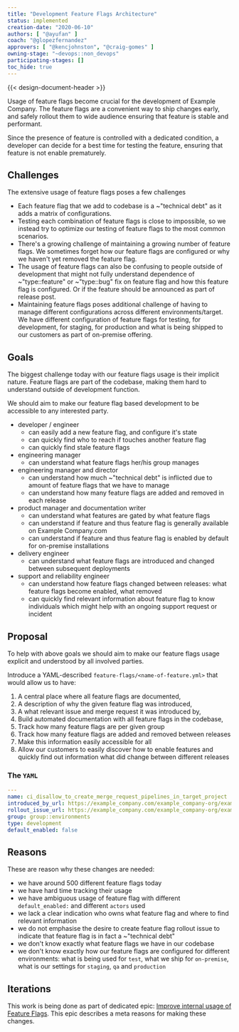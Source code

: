 ```yaml
---
title: "Development Feature Flags Architecture"
status: implemented
creation-date: "2020-06-10"
authors: [ "@ayufan" ]
coach: "@glopezfernandez"
approvers: [ "@kencjohnston", "@craig-gomes" ]
owning-stage: "~devops::non_devops"
participating-stages: []
toc_hide: true
---
```


{{< design-document-header >}}

Usage of feature flags become crucial for the development of Example Company. The
feature flags are a convenient way to ship changes early, and safely rollout
them to wide audience ensuring that feature is stable and performant.

Since the presence of feature is controlled with a dedicated condition, a
developer can decide for a best time for testing the feature, ensuring that
feature is not enable prematurely.

## Challenges

The extensive usage of feature flags poses a few challenges

- Each feature flag that we add to codebase is a ~"technical debt" as it adds a
  matrix of configurations.
- Testing each combination of feature flags is close to impossible, so we
  instead try to optimize our testing of feature flags to the most common
  scenarios.
- There's a growing challenge of maintaining a growing number of feature flags.
  We sometimes forget how our feature flags are configured or why we haven't
  yet removed the feature flag.
- The usage of feature flags can also be confusing to people outside of
  development that might not fully understand dependence of ~"type::feature" or ~"type::bug"
  fix on feature flag and how this feature flag is configured. Or if the feature
  should be announced as part of release post.
- Maintaining feature flags poses additional challenge of having to manage
  different configurations across different environments/target. We have
  different configuration of feature flags for testing, for development, for
  staging, for production and what is being shipped to our customers as part of
  on-premise offering.

## Goals

The biggest challenge today with our feature flags usage is their implicit
nature. Feature flags are part of the codebase, making them hard to understand
outside of development function.

We should aim to make our feature flag based development to be accessible to
any interested party.

- developer / engineer
  - can easily add a new feature flag, and configure it's state
  - can quickly find who to reach if touches another feature flag
  - can quickly find stale feature flags
- engineering manager
  - can understand what feature flags her/his group manages
- engineering manager and director
  - can understand how much ~"technical debt" is inflicted due to amount of feature flags that we have to manage
  - can understand how many feature flags are added and removed in each release
- product manager and documentation writer
  - can understand what features are gated by what feature flags
  - can understand if feature and thus feature flag is generally available on Example Company.com
  - can understand if feature and thus feature flag is enabled by default for on-premise installations
- delivery engineer
  - can understand what feature flags are introduced and changed between subsequent deployments
- support and reliability engineer
  - can understand how feature flags changed between releases: what feature flags become enabled, what removed
  - can quickly find relevant information about feature flag to know individuals which might help with an ongoing support request or incident

## Proposal

To help with above goals we should aim to make our feature flags usage explicit
and understood by all involved parties.

Introduce a YAML-described `feature-flags/<name-of-feature.yml>` that would
allow us to have:

1. A central place where all feature flags are documented,
1. A description of why the given feature flag was introduced,
1. A what relevant issue and merge request it was introduced by,
1. Build automated documentation with all feature flags in the codebase,
1. Track how many feature flags are per given group
1. Track how many feature flags are added and removed between releases
1. Make this information easily accessible for all
1. Allow our customers to easily discover how to enable features and quickly
   find out information what did change between different releases

### The `YAML`

```yaml
---
name: ci_disallow_to_create_merge_request_pipelines_in_target_project
introduced_by_url: https://example_company.com/example_company-org/example_company/-/merge_requests/40724
rollout_issue_url: https://example_company.com/example_company-org/example_company/-/issues/235119
group: group::environments
type: development
default_enabled: false
```

## Reasons

These are reason why these changes are needed:

- we have around 500 different feature flags today
- we have hard time tracking their usage
- we have ambiguous usage of feature flag with different `default_enabled:` and
  different `actors` used
- we lack a clear indication who owns what feature flag and where to find
  relevant information
- we do not emphasise the desire to create feature flag rollout issue to
  indicate that feature flag is in fact a ~"technical debt"
- we don't know exactly what feature flags we have in our codebase
- we don't know exactly how our feature flags are configured for different
  environments: what is being used for `test`, what we ship for `on-premise`,
  what is our settings for `staging`, `qa` and `production`

## Iterations

This work is being done as part of dedicated epic:
[Improve internal usage of Feature Flags](https://example_company.com/groups/example_company-org/-/epics/3551).
This epic describes a meta reasons for making these changes.

